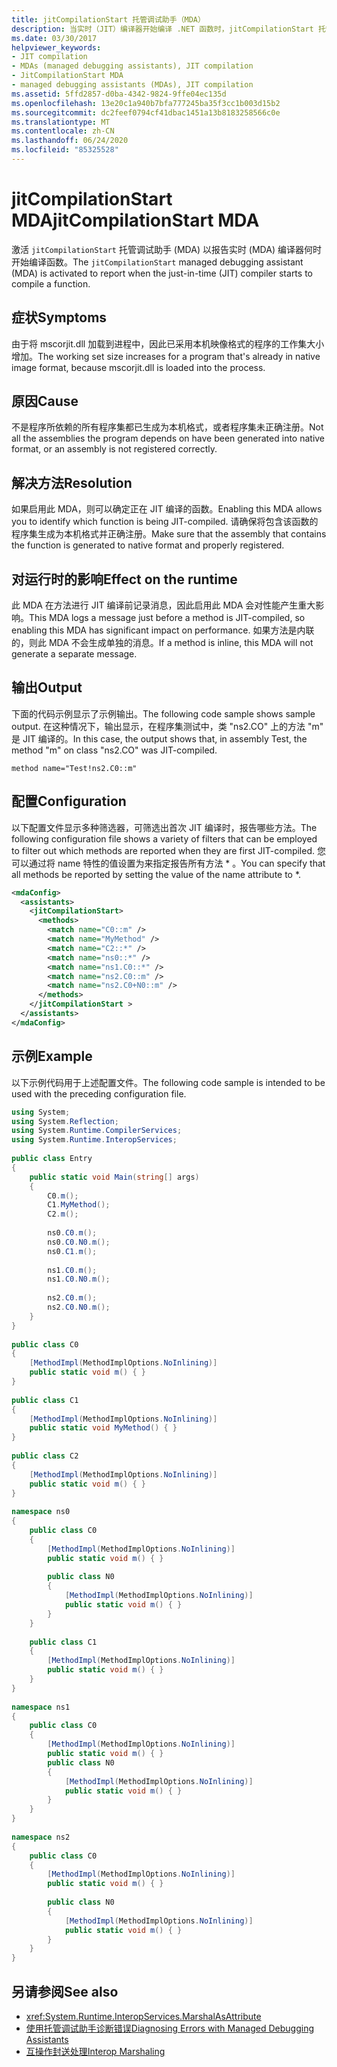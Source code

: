```yaml
---
title: jitCompilationStart 托管调试助手（MDA）
description: 当实时（JIT）编译器开始编译 .NET 函数时，jitCompilationStart 托管调试助手（MDA）将进行报告。
ms.date: 03/30/2017
helpviewer_keywords:
- JIT compilation
- MDAs (managed debugging assistants), JIT compilation
- JitCompilationStart MDA
- managed debugging assistants (MDAs), JIT compilation
ms.assetid: 5ffd2857-d0ba-4342-9824-9ffe04ec135d
ms.openlocfilehash: 13e20c1a940b7bfa777245ba35f3cc1b003d15b2
ms.sourcegitcommit: dc2feef0794cf41dbac1451a13b8183258566c0e
ms.translationtype: MT
ms.contentlocale: zh-CN
ms.lasthandoff: 06/24/2020
ms.locfileid: "85325528"
---
```

# <a name="jitcompilationstart-mda"></a><span data-ttu-id="f8844-103">jitCompilationStart MDA</span><span class="sxs-lookup"><span data-stu-id="f8844-103">jitCompilationStart MDA</span></span>

<span data-ttu-id="f8844-104">激活 `jitCompilationStart` 托管调试助手 (MDA) 以报告实时 (MDA) 编译器何时开始编译函数。</span><span class="sxs-lookup"><span data-stu-id="f8844-104">The `jitCompilationStart` managed debugging assistant (MDA) is activated to report when the just-in-time (JIT) compiler starts to compile a function.</span></span>  
  
## <a name="symptoms"></a><span data-ttu-id="f8844-105">症状</span><span class="sxs-lookup"><span data-stu-id="f8844-105">Symptoms</span></span>  
 <span data-ttu-id="f8844-106">由于将 mscorjit.dll 加载到进程中，因此已采用本机映像格式的程序的工作集大小增加。</span><span class="sxs-lookup"><span data-stu-id="f8844-106">The working set size increases for a program that's already in native image format, because mscorjit.dll is loaded into the process.</span></span>  
  
## <a name="cause"></a><span data-ttu-id="f8844-107">原因</span><span class="sxs-lookup"><span data-stu-id="f8844-107">Cause</span></span>  
<span data-ttu-id="f8844-108">不是程序所依赖的所有程序集都已生成为本机格式，或者程序集未正确注册。</span><span class="sxs-lookup"><span data-stu-id="f8844-108">Not all the assemblies the program depends on have been generated into native format, or an assembly is not registered correctly.</span></span>  

## <a name="resolution"></a><span data-ttu-id="f8844-109">解决方法</span><span class="sxs-lookup"><span data-stu-id="f8844-109">Resolution</span></span>  
 <span data-ttu-id="f8844-110">如果启用此 MDA，则可以确定正在 JIT 编译的函数。</span><span class="sxs-lookup"><span data-stu-id="f8844-110">Enabling this MDA allows you to identify which function is being JIT-compiled.</span></span> <span data-ttu-id="f8844-111">请确保将包含该函数的程序集生成为本机格式并正确注册。</span><span class="sxs-lookup"><span data-stu-id="f8844-111">Make sure that the assembly that contains the function is generated to native format and properly registered.</span></span>
  
## <a name="effect-on-the-runtime"></a><span data-ttu-id="f8844-112">对运行时的影响</span><span class="sxs-lookup"><span data-stu-id="f8844-112">Effect on the runtime</span></span>  
 <span data-ttu-id="f8844-113">此 MDA 在方法进行 JIT 编译前记录消息，因此启用此 MDA 会对性能产生重大影响。</span><span class="sxs-lookup"><span data-stu-id="f8844-113">This MDA logs a message just before a method is JIT-compiled, so enabling this MDA has significant impact on performance.</span></span> <span data-ttu-id="f8844-114">如果方法是内联的，则此 MDA 不会生成单独的消息。</span><span class="sxs-lookup"><span data-stu-id="f8844-114">If a method is inline, this MDA will not generate a separate message.</span></span>  
  
## <a name="output"></a><span data-ttu-id="f8844-115">输出</span><span class="sxs-lookup"><span data-stu-id="f8844-115">Output</span></span>  
 <span data-ttu-id="f8844-116">下面的代码示例显示了示例输出。</span><span class="sxs-lookup"><span data-stu-id="f8844-116">The following code sample shows sample output.</span></span> <span data-ttu-id="f8844-117">在这种情况下，输出显示，在程序集测试中，类 "ns2.CO" 上的方法 "m" 是 JIT 编译的。</span><span class="sxs-lookup"><span data-stu-id="f8844-117">In this case, the output shows that, in assembly Test, the method "m" on class "ns2.CO" was JIT-compiled.</span></span>  
  
```output
method name="Test!ns2.C0::m"  
```  
  
## <a name="configuration"></a><span data-ttu-id="f8844-118">配置</span><span class="sxs-lookup"><span data-stu-id="f8844-118">Configuration</span></span>  
 <span data-ttu-id="f8844-119">以下配置文件显示多种筛选器，可筛选出首次 JIT 编译时，报告哪些方法。</span><span class="sxs-lookup"><span data-stu-id="f8844-119">The following configuration file shows a variety of filters that can be employed to filter out which methods are reported when they are first JIT-compiled.</span></span> <span data-ttu-id="f8844-120">您可以通过将 name 特性的值设置为来指定报告所有方法 \* 。</span><span class="sxs-lookup"><span data-stu-id="f8844-120">You can specify that all methods be reported by setting the value of the name attribute to \*.</span></span>  
  
```xml  
<mdaConfig>  
  <assistants>  
    <jitCompilationStart>  
      <methods>  
        <match name="C0::m" />  
        <match name="MyMethod" />  
        <match name="C2::*" />  
        <match name="ns0::*" />  
        <match name="ns1.C0::*" />  
        <match name="ns2.C0::m" />  
        <match name="ns2.C0+N0::m" />  
      </methods>  
    </jitCompilationStart >  
  </assistants>  
</mdaConfig>  
```  
  
## <a name="example"></a><span data-ttu-id="f8844-121">示例</span><span class="sxs-lookup"><span data-stu-id="f8844-121">Example</span></span>  
 <span data-ttu-id="f8844-122">以下示例代码用于上述配置文件。</span><span class="sxs-lookup"><span data-stu-id="f8844-122">The following code sample is intended to be used with the preceding configuration file.</span></span>  
  
```csharp
using System;  
using System.Reflection;  
using System.Runtime.CompilerServices;  
using System.Runtime.InteropServices;  
  
public class Entry  
{  
    public static void Main(string[] args)  
    {  
        C0.m();  
        C1.MyMethod();  
        C2.m();  
  
        ns0.C0.m();  
        ns0.C0.N0.m();  
        ns0.C1.m();  
  
        ns1.C0.m();  
        ns1.C0.N0.m();  
  
        ns2.C0.m();  
        ns2.C0.N0.m();  
    }  
}  
  
public class C0  
{  
    [MethodImpl(MethodImplOptions.NoInlining)]  
    public static void m() { }  
}  
  
public class C1  
{  
    [MethodImpl(MethodImplOptions.NoInlining)]  
    public static void MyMethod() { }  
}  
  
public class C2  
{  
    [MethodImpl(MethodImplOptions.NoInlining)]  
    public static void m() { }  
}  
  
namespace ns0  
{  
    public class C0  
    {  
        [MethodImpl(MethodImplOptions.NoInlining)]  
        public static void m() { }  
  
        public class N0  
        {  
            [MethodImpl(MethodImplOptions.NoInlining)]  
            public static void m() { }  
        }  
    }  
  
    public class C1  
    {  
        [MethodImpl(MethodImplOptions.NoInlining)]  
        public static void m() { }  
    }  
}  
  
namespace ns1  
{  
    public class C0  
    {  
        [MethodImpl(MethodImplOptions.NoInlining)]  
        public static void m() { }  
        public class N0  
        {  
            [MethodImpl(MethodImplOptions.NoInlining)]  
            public static void m() { }  
        }  
    }  
}  
  
namespace ns2  
{  
    public class C0  
    {  
        [MethodImpl(MethodImplOptions.NoInlining)]  
        public static void m() { }  
  
        public class N0  
        {  
            [MethodImpl(MethodImplOptions.NoInlining)]  
            public static void m() { }  
        }  
    }  
}  
```  
  
## <a name="see-also"></a><span data-ttu-id="f8844-123">另请参阅</span><span class="sxs-lookup"><span data-stu-id="f8844-123">See also</span></span>

- <xref:System.Runtime.InteropServices.MarshalAsAttribute>
- [<span data-ttu-id="f8844-124">使用托管调试助手诊断错误</span><span class="sxs-lookup"><span data-stu-id="f8844-124">Diagnosing Errors with Managed Debugging Assistants</span></span>](diagnosing-errors-with-managed-debugging-assistants.md)
- [<span data-ttu-id="f8844-125">互操作封送处理</span><span class="sxs-lookup"><span data-stu-id="f8844-125">Interop Marshaling</span></span>](../interop/interop-marshaling.md)
